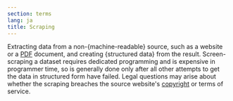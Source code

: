 ```yaml
---
section: terms
lang: ja
title: Scraping
---
```


Extracting data from a non-{machine-readable} source, such as a website or a [PDF](/glossary/en/terms/pdf/) document, and creating {structured data} from the result. Screen-scraping a dataset requires dedicated programming and is expensive in programmer time, so is generally done only after all other attempts to get the data in structured form have failed. Legal questions may arise about whether the scraping breaches the source website's [copyright](/glossary/en/terms/copyright/) or terms of service.